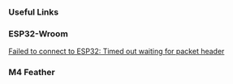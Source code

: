 ### Useful Links

### ESP32-Wroom

[Failed to connect to ESP32: Timed out waiting for packet header](https://randomnerdtutorials.com/solved-failed-to-connect-to-esp32-timed-out-waiting-for-packet-header/)
### M4 Feather
